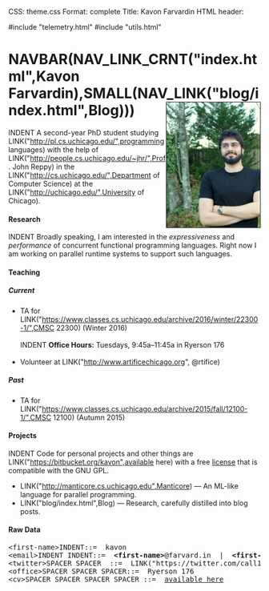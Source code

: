 CSS: theme.css
Format: complete
Title: Kavon Farvardin
HTML header: <link rel="icon" type="image/png" href="images/duck.png" />

#include "telemetry.html"
#include "utils.html"

NAVBAR(NAV_LINK_CRNT("index.html",Kavon Farvardin),SMALL(NAV_LINK("blog/index.html",Blog))) <img style="float: right" src="images/jaypeg.png" height="250" width="187" border="1"/>
============

<!-- droppin links to work that PageRank -->
INDENT A second-year PhD student studying LINK("http://pl.cs.uchicago.edu/",programming languages) with the help of LINK("http://people.cs.uchicago.edu/~jhr/",Prof. John Reppy) in the LINK("http://cs.uchicago.edu/",Department of Computer Science) at the LINK("http://uchicago.edu/",University of Chicago).

#### Research

INDENT Broadly speaking, I am interested in the *expressiveness* and *performance* of concurrent functional programming languages. Right now I am working on parallel runtime systems to support such languages.

#### Teaching
##### Current

* TA for LINK("https://www.classes.cs.uchicago.edu/archive/2016/winter/22300-1/",CMSC 22300) (Winter 2016)
<br><br>
    INDENT **Office Hours:** Tuesdays, 9:45a–11:45a in Ryerson 176
<br><br>
* Volunteer at LINK("http://www.artificechicago.org", @rtifice)

##### Past
* TA for LINK("https://www.classes.cs.uchicago.edu/archive/2015/fall/12100-1/",CMSC 12100) (Autumn 2015)

#### Projects

INDENT Code for personal projects and other things are LINK("https://bitbucket.org/kavon",available here) with a free [license](https://www.gnu.org/licenses/license-list.html#GPLCompatibleLicenses) that is compatible with the GNU GPL.

* LINK("http://manticore.cs.uchicago.edu",Manticore) — An ML-like language for parallel programming.
* LINK("blog/index.html",Blog) — Research, carefully distilled into blog posts.


#### Raw Data
<pre>
&lt;first-name&gt;INDENT::=  kavon
&lt;email&gt;INDENT INDENT::=  <b>&lt;first-name&gt;</b>@farvard.in  |  <b>&lt;first-name&gt;</b>@cs.uchicago.edu
&lt;twitter&gt;SPACER SPACER&nbsp;&nbsp;::=  LINK("https://twitter.com/call1cc",@call1cc)
&lt;office&gt;SPACER SPACER SPACER::=  Ryerson 176
&lt;cv&gt;SPACER SPACER SPACER SPACER ::=  <a onclick="ga('send','event','File Download','CV')" target="_blank" href="files/cv.pdf">available here</a>
</pre>
